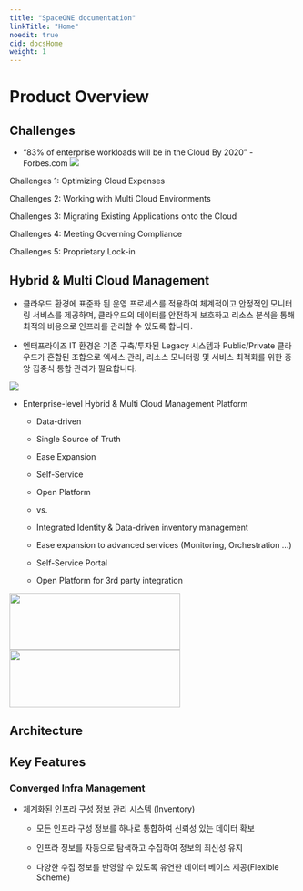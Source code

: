 ```yaml
---
title: "SpaceONE documentation"
linkTitle: "Home"
noedit: true
cid: docsHome
weight: 1
---
```


# Product Overview

## Challenges
- “83% of enterprise workloads will be in the Cloud By 2020” - Forbes.com
![](/img/doc/overview/overview1.png)


Challenges 1: Optimizing Cloud Expenses

Challenges 2: Working with Multi Cloud Environments

Challenges 3: Migrating Existing Applications onto the Cloud

Challenges 4: Meeting Governing Compliance

Challenges 5: Proprietary Lock-in 

## Hybrid & Multi Cloud Management

- 클라우드 환경에 표준화 된 운영 프로세스를 적용하여 체계적이고 안정적인 모니터링 서비스를 제공하며, 클라우드의 데이터를 안전하게 보호하고 리소스 분석을 통해 최적의 비용으로 인프라를 관리할 수 있도록 합니다.

- 엔터프라이즈 IT 환경은 기존 구축/투자된 Legacy 시스템과 Public/Private 클라우드가 혼합된 조합으로 엑세스 관리, 리소스 모니터링 및 서비스 최적화를 위한 중앙 집중식 통합 관리가 필요합니다.


![](/img/doc/overview/overview2.png)


- Enterprise-level Hybrid & Multi Cloud Management Platform

    - Data-driven

    - Single Source of Truth

    - Ease Expansion

    - Self-Service

    - Open Platform

    - vs.

    - Integrated Identity & Data-driven inventory management

    - Ease expansion to advanced services (Monitoring, Orchestration …)

    - Self-Service Portal

    - Open Platform for 3rd party integration




<img src="/img/doc/overview/overview3.png" height="100px" width="300px">
<img src="/img/doc/overview/overview4.png" height="100px" width="300px">

## Architecture


## Key Features
### Converged Infra Management
- 체계화된 인프라 구성 정보 관리 시스템 (Inventory)

    - 모든 인프라 구성 정보를 하나로 통합하여 신뢰성 있는 데이터 확보

    - 인프라 정보를 자동으로 탐색하고 수집하여 정보의 최신성 유지

    - 다양한 수집 정보를 반영할 수 있도록 유연한 데이터 베이스 제공(Flexible Scheme)
